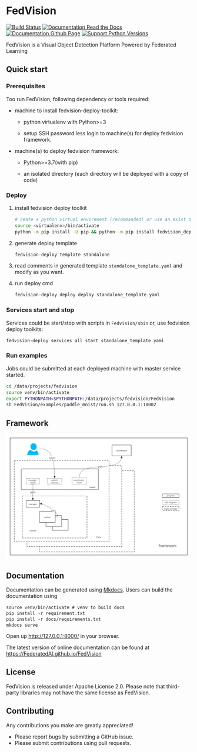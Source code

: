 # FedVision

[![Build Status](https://travis-ci.com/weiwee/FedVision.svg?token=M1cDYtJimwVq7j3Qq2c1&branch=master)](https://travis-ci.com/weiwee/FedVision)
[![Documentation Read the Docs](https://img.shields.io/readthedocs/fedvision?label=Read%20the%20Docs)](https://fedvision.readthedocs.io/en/latest/?badge=latest)
[![Documentation Github Page](https://github.com/FederatedAI/FedVision/workflows/GitHub%20Pages/badge.svg)](http://federatedai.github.io/FedVision)
[![Support Python Versions](https://img.shields.io/pypi/pyversions/fedvision)](https://img.shields.io/pypi/pyversions/fedvision)


FedVision is a Visual Object Detection Platform Powered by Federated Learning


## Quick start

### Prerequisites

Too run FedVision, following dependency or tools required:

- machine to install fedvision-deploy-toolkit:

    - python virtualenv with Python>=3
    
    - setup SSH password less login to machine(s) for deploy fedvision framework.

- machine(s) to deploy fedvision framework:
    
    - Python>=3.7(with pip)
    
    - an isolated directory (each directory will be deployed with a copy of code)

### Deploy

1. install fedvision deploy toolkit

    ``` bash
    # ceate a python virtual envirement (recommanded) or use an exist one.
    source <virtualenv>/bin/activate
    python -m pip install -U pip && python -m pip install fedvision_deploy_toolkit
    ```

2. generate deploy template

    ```bash
    fedvision-deploy template standalone
    ```

3. read comments in generated template `standalone_template.yaml` and modify as you want.

4. run deploy cmd
    
    ```bash
    fedvision-deploy deploy deploy standalone_template.yaml
    ```

### Services start and stop 

Services could be start/stop with scripts in `Fedvision/sbin` or, use fedvision deploy toolkits:

```bash
fedvision-deploy services all start standalone_template.yaml
```

### Run examples

Jobs could be submitted at each deployed machine with master service started. 

```bash
cd /data/projects/fedvision
source venv/bin/activate
export PYTHONPATH=$PYTHONPATH:/data/projects/fedvision/FedVision
sh FedVision/examples/paddle_mnist/run.sh 127.0.0.1:10002
```

## Framework


![framework](docs/img/fedvision.png)


## Documentation

Documentation can be generated using [Mkdocs](https://www.mkdocs.org/). 
Users can build the documentation using

```
source venv/bin/activate # venv to build docs
pip install -r requirement.txt
pip install -r docs/requirements.txt
mkdocs serve
```

Open up http://127.0.0.1:8000/ in your browser.

The latest version of online documentation can be found at https://FederatedAI.github.io/FedVision

## License

FedVision is released under Apache License 2.0. 
Please note that third-party libraries may not have the same license as FedVision.

## Contributing

Any contributions you make are greatly appreciated!

- Please report bugs by submitting a GitHub issue.
- Please submit contributions using pull requests.
